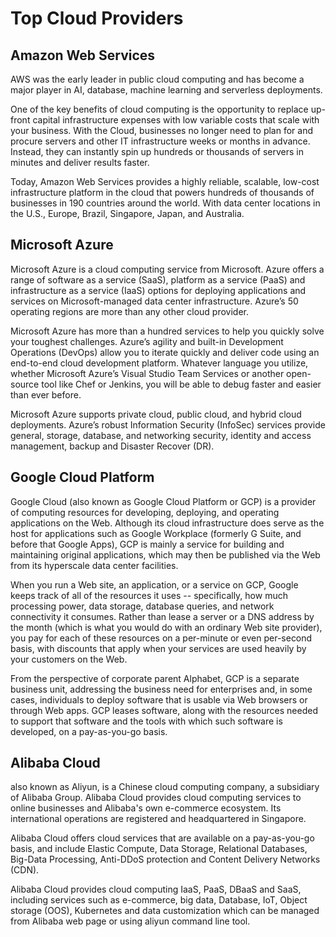 # Top Cloud Providers

## Amazon Web Services
AWS was the early leader in public cloud computing and has become a major player in AI, database, machine learning and serverless deployments. 

 One of the key benefits of cloud computing is the opportunity to replace up-front capital infrastructure expenses with low variable costs that scale with your business. With the Cloud, businesses no longer need to plan for and procure servers and other IT infrastructure weeks or months in advance. Instead, they can instantly spin up hundreds or thousands of servers in minutes and deliver results faster.

Today, Amazon Web Services provides a highly reliable, scalable, low-cost infrastructure platform in the cloud that powers hundreds of thousands of businesses in 190 countries around the world. With data center locations in the U.S., Europe, Brazil, Singapore, Japan, and Australia.

## Microsoft Azure
Microsoft Azure is a cloud computing service from Microsoft. Azure offers a range of software as a service (SaaS), platform as a service (PaaS) and infrastructure as a service (IaaS) options for deploying applications and services on Microsoft-managed data center infrastructure. Azure’s 50 operating regions are more than any other cloud provider.

Microsoft Azure has more than a hundred services to help you quickly solve your toughest challenges. Azure’s agility and built-in Development Operations (DevOps) allow you to iterate quickly and deliver code using an end-to-end cloud development platform. Whatever language you utilize, whether Microsoft Azure’s Visual Studio Team Services or another open-source tool like Chef or Jenkins, you will be able to debug faster and easier than ever before.

Microsoft Azure supports private cloud, public cloud, and hybrid cloud deployments. Azure’s robust Information Security (InfoSec) services provide general, storage, database, and networking security, identity and access management, backup and Disaster Recover (DR).

## Google Cloud Platform
Google Cloud (also known as Google Cloud Platform or GCP) is a provider of computing resources for developing, deploying, and operating applications on the Web. Although its cloud infrastructure does serve as the host for applications such as Google Workplace (formerly G Suite, and before that Google Apps), GCP is mainly a service for building and maintaining original applications, which may then be published via the Web from its hyperscale data center facilities.

When you run a Web site, an application, or a service on GCP, Google keeps track of all of the resources it uses -- specifically, how much processing power, data storage, database queries, and network connectivity it consumes. Rather than lease a server or a DNS address by the month (which is what you would do with an ordinary Web site provider), you pay for each of these resources on a per-minute or even per-second basis, with discounts that apply when your services are used heavily by your customers on the Web.

From the perspective of corporate parent Alphabet, GCP is a separate business unit, addressing the business need for enterprises and, in some cases, individuals to deploy software that is usable via Web browsers or through Web apps. GCP leases software, along with the resources needed to support that software and the tools with which such software is developed, on a pay-as-you-go basis.

## Alibaba Cloud
also known as Aliyun, is a Chinese cloud computing company, a subsidiary of Alibaba Group. Alibaba Cloud provides cloud computing services to online businesses and Alibaba's own e-commerce ecosystem. Its international operations are registered and headquartered in Singapore.

Alibaba Cloud offers cloud services that are available on a pay-as-you-go basis, and include Elastic Compute, Data Storage, Relational Databases, Big-Data Processing, Anti-DDoS protection and Content Delivery Networks (CDN).

Alibaba Cloud provides cloud computing IaaS, PaaS, DBaaS and SaaS, including services such as e-commerce, big data, Database, IoT, Object storage (OOS), Kubernetes and data customization which can be managed from Alibaba web page or using aliyun command line tool.